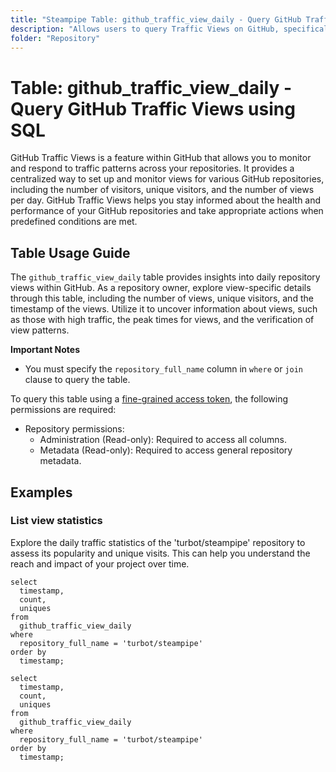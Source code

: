 ```yaml
---
title: "Steampipe Table: github_traffic_view_daily - Query GitHub Traffic Views using SQL"
description: "Allows users to query Traffic Views on GitHub, specifically the daily view count, providing insights into repository traffic patterns and potential anomalies."
folder: "Repository"
---
```


# Table: github_traffic_view_daily - Query GitHub Traffic Views using SQL

GitHub Traffic Views is a feature within GitHub that allows you to monitor and respond to traffic patterns across your repositories. It provides a centralized way to set up and monitor views for various GitHub repositories, including the number of visitors, unique visitors, and the number of views per day. GitHub Traffic Views helps you stay informed about the health and performance of your GitHub repositories and take appropriate actions when predefined conditions are met.

## Table Usage Guide

The `github_traffic_view_daily` table provides insights into daily repository views within GitHub. As a repository owner, explore view-specific details through this table, including the number of views, unique visitors, and the timestamp of the views. Utilize it to uncover information about views, such as those with high traffic, the peak times for views, and the verification of view patterns.

**Important Notes**
- You must specify the `repository_full_name` column in `where` or `join` clause to query the table.

To query this table using a [fine-grained access token](https://docs.github.com/en/authentication/keeping-your-account-and-data-secure/managing-your-personal-access-tokens#creating-a-fine-grained-personal-access-token), the following permissions are required:
  - Repository permissions:
    - Administration (Read-only): Required to access all columns.
    - Metadata (Read-only): Required to access general repository metadata.

## Examples

### List view statistics
Explore the daily traffic statistics of the 'turbot/steampipe' repository to assess its popularity and unique visits. This can help you understand the reach and impact of your project over time.

```sql+postgres
select
  timestamp,
  count,
  uniques
from
  github_traffic_view_daily
where
  repository_full_name = 'turbot/steampipe'
order by
  timestamp;
```

```sql+sqlite
select
  timestamp,
  count,
  uniques
from
  github_traffic_view_daily
where
  repository_full_name = 'turbot/steampipe'
order by
  timestamp;
```
